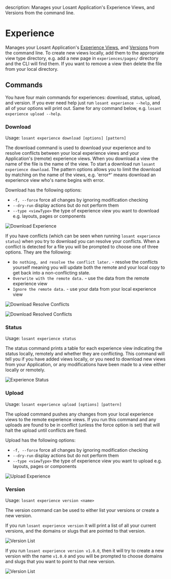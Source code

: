 description: Manages your Losant Application's Experience Views, and Versions from the command line.

# Experience

Manages your Losant Application's [Experience Views](/experiences/views/), and [Versions](/experiences/versions/) from the command line. To create new views locally, add them to the appropriate view type directory, e.g. add a new page in `experiences/pages/` directory and the CLI will find them. If you want to remove a view then delete the file from your local directory.

## Commands

You have four main commands for experiences: download, status, upload, and version. If you ever need help just run `losant experience --help`, and all of your options will print out. Same for any command below, e.g. `losant experience upload --help`.

### Download

Usage: `losant experience download [options] [pattern]`

The download command is used to download your experience and to resolve conflicts between your local experience views and your Application's (remote) experience views. When you download a view the name of the file is the name of the view. To start a download run `losant experience download`. The pattern options allows you to limit the download by matching on the name of the views, e.g. 'error\*' means download an experience view who's name begins with error.

Download has the following options:

- `-f, --force` force all changes by ignoring modification checking
- `--dry-run` display actions but do not perform them
- `--type <viewType>` the type of experience view you want to download e.g. layouts, pages or components

![Download Experience](/images/cli/exp-download-success.png "Experience Download Success")

If you have conflicts (which can be seen when running `losant experience status`) when you try to download you can resolve your conflicts. When a conflict is detected for a file you will be prompted to choose one of three options. They are the following:

- `Do nothing, and resolve the conflict later.` - resolve the conflicts yourself meaning you will update both the remote and your local copy to get back into a non-conflicting state.
- `Overwrite with the remote data.` - use the data from the remote experience view
- `Ignore the remote data.` - use your data from your local experience view

![Download Resolve Conflicts](/images/cli/exp-download-conflicts.png "Experience Download Resolve Conflicts")

![Download Resolved Conflicts](/images/cli/exp-download-resolved.png "Experience Download Resolved Conflicts")

### Status

Usage: `losant experience status`

The status command prints a table for each experience view indicating the status locally, remotely and whether they are conflicting. This command will tell you if you have added views locally, or you need to download new views from your Application, or any modifications have been made to a view either locally or remotely.

![Experience Status](/images/cli/exp-status.png "Experience Status")

### Upload

Usage: `losant experience upload [options] [pattern]`

The upload command pushes any changes from your local experience views to the remote experience views. If you run this command and any uploads are found to be in conflict (unless the force option is set) that will halt the upload until conflicts are fixed.

Upload has the following options:

- `-f, --force` force all changes by ignoring modification checking
- `--dry-run` display actions but do not perform them
- `--type <viewType>` the type of experience view you want to upload e.g. layouts, pages or components

![Upload Experience](/images/cli/exp-upload-success.png "Experience Upload Success")

### Version

Usage: `losant experience version <name>`

The version command can be used to either list your versions or create a new version.

If you run `losant experience version` it will print a list of all your current versions, and the domains or slugs that are pointed to that version.

![Version List](/images/cli/exp-version-list.png "Experience Version List")

If you run `losant experience version v1.0.0`, then it will try to create a new version with the name `v1.0.0` and you will be prompted to choose domains and slugs that you want to point to that new version.

![Version List](/images/cli/exp-version-create.png "Experience Version Create")
